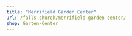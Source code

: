```yaml
---
title: "Merrifield Garden Center"
url: /falls-church/merrifield-garden-center/
shop: Garten-Center
---
```

